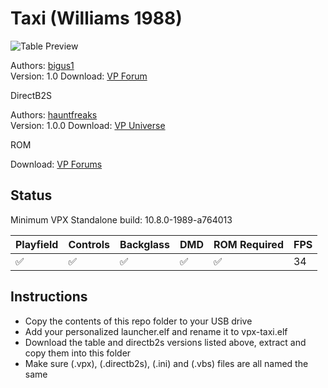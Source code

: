 # Taxi (Williams 1988)

![Table Preview](https://vpuniverse.com/screenshots/monthly_2021_07/taxi1.0.jpg.c01019100778d9bd756b5e1e29c8ff98.jpg)

Authors: [bigus1](https://www.vpforums.org/index.php?showuser=107629)  
Version: 1.0
Download: [VP Forum](https://www.vpforums.org/index.php?app=downloads&showfile=18659)

DirectB2S

Authors: [hauntfreaks](https://vpuniverse.com/profile/5216-hauntfreaks/)  
Version: 1.0.0
Download: [VP Universe](https://vpuniverse.com/files/file/21760-taxi-williams-1988-b2s-authentic/)

ROM

Download: [VP Forums](https://www.vpforums.org/index.php?app=downloads&showfile=914)

## Status 

Minimum VPX Standalone build: 10.8.0-1989-a764013

| Playfield | Controls | Backglass | DMD | ROM Required | FPS | 
|-----------|----------|-----------|-----|--------------|-----|
| :white_check_mark: | :white_check_mark: | :white_check_mark: | :white_check_mark: | :white_check_mark: | 34 |

## Instructions

- Copy the contents of this repo folder to your USB drive
- Add your personalized launcher.elf and rename it to vpx-taxi.elf
- Download the table and directb2s versions listed above, extract and copy them into this folder
- Make sure (.vpx), (.directb2s), (.ini) and (.vbs) files are all named the same
